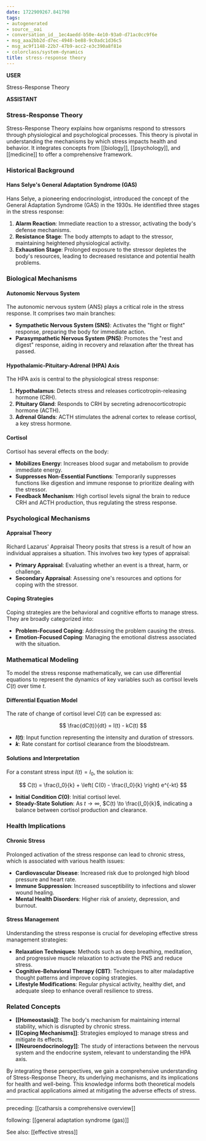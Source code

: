 ```yaml
---
date: 1722909267.841798
tags:
- autogenerated
- source__oai
- conversation_id__1ec4aedd-b50e-4e10-93a0-d71ac0cc9f6e
- msg_aaa2bb2d-d7ec-4948-be88-9c0adc1d36c5
- msg_ac9f1148-22b7-47b9-acc2-e3c390a8f81e
- colorclass/system-dynamics
title: stress-response theory
---
```


**USER**

Stress-Response Theory


**ASSISTANT**

### Stress-Response Theory

Stress-Response Theory explains how organisms respond to stressors through physiological and psychological processes. This theory is pivotal in understanding the mechanisms by which stress impacts health and behavior. It integrates concepts from [[biology]], [[psychology]], and [[medicine]] to offer a comprehensive framework.

### Historical Background

#### Hans Selye's General Adaptation Syndrome (GAS)
Hans Selye, a pioneering endocrinologist, introduced the concept of the General Adaptation Syndrome (GAS) in the 1930s. He identified three stages in the stress response:

1. **Alarm Reaction**: Immediate reaction to a stressor, activating the body's defense mechanisms.
2. **Resistance Stage**: The body attempts to adapt to the stressor, maintaining heightened physiological activity.
3. **Exhaustion Stage**: Prolonged exposure to the stressor depletes the body's resources, leading to decreased resistance and potential health problems.

### Biological Mechanisms

#### Autonomic Nervous System
The autonomic nervous system (ANS) plays a critical role in the stress response. It comprises two main branches:

- **Sympathetic Nervous System (SNS)**: Activates the "fight or flight" response, preparing the body for immediate action.
- **Parasympathetic Nervous System (PNS)**: Promotes the "rest and digest" response, aiding in recovery and relaxation after the threat has passed.

#### Hypothalamic-Pituitary-Adrenal (HPA) Axis
The HPA axis is central to the physiological stress response:

1. **Hypothalamus**: Detects stress and releases corticotropin-releasing hormone (CRH).
2. **Pituitary Gland**: Responds to CRH by secreting adrenocorticotropic hormone (ACTH).
3. **Adrenal Glands**: ACTH stimulates the adrenal cortex to release cortisol, a key stress hormone.

#### Cortisol
Cortisol has several effects on the body:

- **Mobilizes Energy**: Increases blood sugar and metabolism to provide immediate energy.
- **Suppresses Non-Essential Functions**: Temporarily suppresses functions like digestion and immune response to prioritize dealing with the stressor.
- **Feedback Mechanism**: High cortisol levels signal the brain to reduce CRH and ACTH production, thus regulating the stress response.

### Psychological Mechanisms

#### Appraisal Theory
Richard Lazarus' Appraisal Theory posits that stress is a result of how an individual appraises a situation. This involves two key types of appraisal:

- **Primary Appraisal**: Evaluating whether an event is a threat, harm, or challenge.
- **Secondary Appraisal**: Assessing one's resources and options for coping with the stressor.

#### Coping Strategies
Coping strategies are the behavioral and cognitive efforts to manage stress. They are broadly categorized into:

- **Problem-Focused Coping**: Addressing the problem causing the stress.
- **Emotion-Focused Coping**: Managing the emotional distress associated with the situation.

### Mathematical Modeling

To model the stress response mathematically, we can use differential equations to represent the dynamics of key variables such as cortisol levels $C(t)$ over time $t$.

#### Differential Equation Model

The rate of change of cortisol level $C(t)$ can be expressed as:

$$
\frac{dC(t)}{dt} = I(t) - kC(t)
$$

- **$I(t)$**: Input function representing the intensity and duration of stressors.
- **$k$**: Rate constant for cortisol clearance from the bloodstream.

#### Solutions and Interpretation

For a constant stress input $I(t) = I_0$, the solution is:

$$
C(t) = \frac{I_0}{k} + \left( C(0) - \frac{I_0}{k} \right) e^{-kt}
$$

- **Initial Condition $C(0)$**: Initial cortisol level.
- **Steady-State Solution**: As $t \to \infty$, $C(t) \to \frac{I_0}{k}$, indicating a balance between cortisol production and clearance.

### Health Implications

#### Chronic Stress
Prolonged activation of the stress response can lead to chronic stress, which is associated with various health issues:

- **Cardiovascular Disease**: Increased risk due to prolonged high blood pressure and heart rate.
- **Immune Suppression**: Increased susceptibility to infections and slower wound healing.
- **Mental Health Disorders**: Higher risk of anxiety, depression, and burnout.

#### Stress Management
Understanding the stress response is crucial for developing effective stress management strategies:

- **Relaxation Techniques**: Methods such as deep breathing, meditation, and progressive muscle relaxation to activate the PNS and reduce stress.
- **Cognitive-Behavioral Therapy (CBT)**: Techniques to alter maladaptive thought patterns and improve coping strategies.
- **Lifestyle Modifications**: Regular physical activity, healthy diet, and adequate sleep to enhance overall resilience to stress.

### Related Concepts

- **[[Homeostasis]]**: The body's mechanism for maintaining internal stability, which is disrupted by chronic stress.
- **[[Coping Mechanisms]]**: Strategies employed to manage stress and mitigate its effects.
- **[[Neuroendocrinology]]**: The study of interactions between the nervous system and the endocrine system, relevant to understanding the HPA axis.

By integrating these perspectives, we gain a comprehensive understanding of Stress-Response Theory, its underlying mechanisms, and its implications for health and well-being. This knowledge informs both theoretical models and practical applications aimed at mitigating the adverse effects of stress.


---

preceding: [[catharsis a comprehensive overview]]  


following: [[general adaptation syndrome (gas)]]

See also: [[effective stress]]